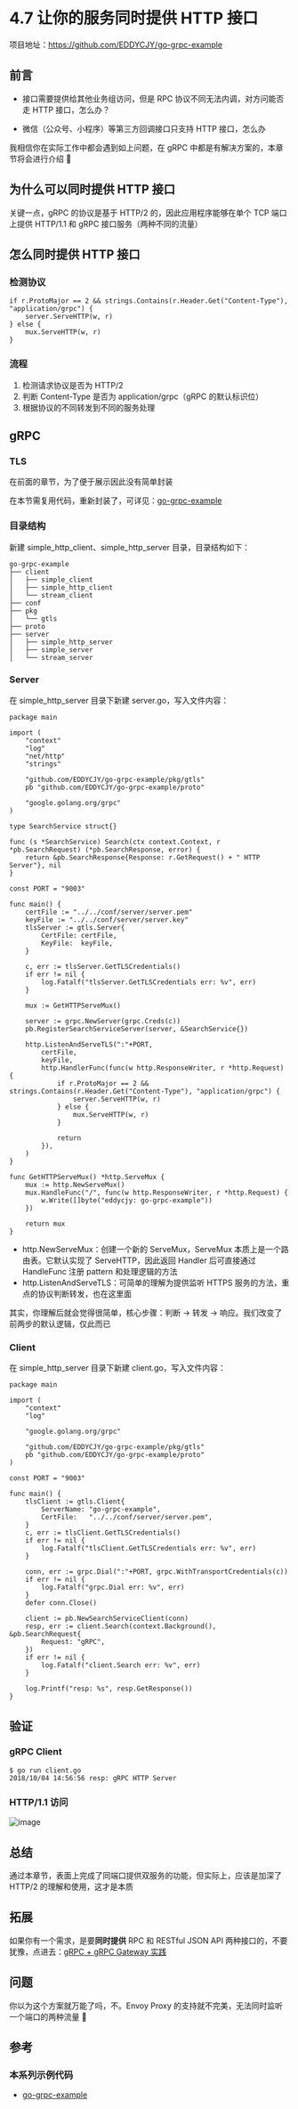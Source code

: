 # 4.7 让你的服务同时提供 HTTP 接口

项目地址：https://github.com/EDDYCJY/go-grpc-example

## 前言

- 接口需要提供给其他业务组访问，但是 RPC 协议不同无法内调，对方问能否走 HTTP 接口，怎么办？

- 微信（公众号、小程序）等第三方回调接口只支持 HTTP 接口，怎么办

我相信你在实际工作中都会遇到如上问题，在 gRPC 中都是有解决方案的，本章节将会进行介绍 🤔 

## 为什么可以同时提供 HTTP 接口

关键一点，gRPC 的协议是基于 HTTP/2 的，因此应用程序能够在单个 TCP 端口上提供 HTTP/1.1 和 gRPC 接口服务（两种不同的流量）

## 怎么同时提供 HTTP 接口

### 检测协议

```
if r.ProtoMajor == 2 && strings.Contains(r.Header.Get("Content-Type"), "application/grpc") {
    server.ServeHTTP(w, r)
} else {
    mux.ServeHTTP(w, r)
}
```

### 流程

1. 检测请求协议是否为 HTTP/2
2. 判断 Content-Type 是否为 application/grpc（gRPC 的默认标识位）
3. 根据协议的不同转发到不同的服务处理

## gRPC

### TLS

在前面的章节，为了便于展示因此没有简单封装

在本节需复用代码，重新封装了，可详见：[go-grpc-example](https://github.com/EDDYCJY/go-grpc-example/tree/master/pkg/gtls)

### 目录结构

新建 simple_http_client、simple_http_server 目录，目录结构如下：

```
go-grpc-example
├── client
│   ├── simple_client
│   ├── simple_http_client
│   └── stream_client
├── conf
├── pkg
│   └── gtls
├── proto
├── server
│   ├── simple_http_server
│   ├── simple_server
│   └── stream_server
```

### Server

在 simple_http_server 目录下新建 server.go，写入文件内容：

```
package main

import (
	"context"
	"log"
	"net/http"
	"strings"

	"github.com/EDDYCJY/go-grpc-example/pkg/gtls"
	pb "github.com/EDDYCJY/go-grpc-example/proto"

	"google.golang.org/grpc"
)

type SearchService struct{}

func (s *SearchService) Search(ctx context.Context, r *pb.SearchRequest) (*pb.SearchResponse, error) {
	return &pb.SearchResponse{Response: r.GetRequest() + " HTTP Server"}, nil
}

const PORT = "9003"

func main() {
	certFile := "../../conf/server/server.pem"
	keyFile := "../../conf/server/server.key"
	tlsServer := gtls.Server{
		CertFile: certFile,
		KeyFile:  keyFile,
	}

	c, err := tlsServer.GetTLSCredentials()
	if err != nil {
		log.Fatalf("tlsServer.GetTLSCredentials err: %v", err)
	}

	mux := GetHTTPServeMux()

	server := grpc.NewServer(grpc.Creds(c))
	pb.RegisterSearchServiceServer(server, &SearchService{})

	http.ListenAndServeTLS(":"+PORT,
		certFile,
		keyFile,
		http.HandlerFunc(func(w http.ResponseWriter, r *http.Request) {
			if r.ProtoMajor == 2 && strings.Contains(r.Header.Get("Content-Type"), "application/grpc") {
				server.ServeHTTP(w, r)
			} else {
				mux.ServeHTTP(w, r)
			}

			return
		}),
	)
}

func GetHTTPServeMux() *http.ServeMux {
	mux := http.NewServeMux()
	mux.HandleFunc("/", func(w http.ResponseWriter, r *http.Request) {
		w.Write([]byte("eddycjy: go-grpc-example"))
	})

	return mux
}
```

- http.NewServeMux：创建一个新的 ServeMux，ServeMux 本质上是一个路由表。它默认实现了 ServeHTTP，因此返回 Handler 后可直接通过 HandleFunc 注册 pattern 和处理逻辑的方法
- http.ListenAndServeTLS：可简单的理解为提供监听 HTTPS 服务的方法，重点的协议判断转发，也在这里面

其实，你理解后就会觉得很简单，核心步骤：判断 -> 转发 -> 响应。我们改变了前两步的默认逻辑，仅此而已

### Client

在 simple_http_server 目录下新建 client.go，写入文件内容：

```
package main

import (
	"context"
	"log"

	"google.golang.org/grpc"

	"github.com/EDDYCJY/go-grpc-example/pkg/gtls"
	pb "github.com/EDDYCJY/go-grpc-example/proto"
)

const PORT = "9003"

func main() {
	tlsClient := gtls.Client{
		ServerName: "go-grpc-example",
		CertFile:   "../../conf/server/server.pem",
	}
	c, err := tlsClient.GetTLSCredentials()
	if err != nil {
		log.Fatalf("tlsClient.GetTLSCredentials err: %v", err)
	}

	conn, err := grpc.Dial(":"+PORT, grpc.WithTransportCredentials(c))
	if err != nil {
		log.Fatalf("grpc.Dial err: %v", err)
	}
	defer conn.Close()

	client := pb.NewSearchServiceClient(conn)
	resp, err := client.Search(context.Background(), &pb.SearchRequest{
		Request: "gRPC",
	})
	if err != nil {
		log.Fatalf("client.Search err: %v", err)
	}

	log.Printf("resp: %s", resp.GetResponse())
}
```

## 验证

### gRPC Client

```
$ go run client.go 
2018/10/04 14:56:56 resp: gRPC HTTP Server
```

### HTTP/1.1 访问

![image](https://image.eddycjy.com/1d92cb9e949e32eef7f8a64a6a77deb9.jpg)

## 总结

通过本章节，表面上完成了同端口提供双服务的功能，但实际上，应该是加深了 HTTP/2 的理解和使用，这才是本质

## 拓展

如果你有一个需求，是要**同时提供** RPC 和 RESTful JSON API 两种接口的，不要犹豫，点进去：[gRPC + gRPC Gateway 实践](https://segmentfault.com/a/1190000013339403)

## 问题

你以为这个方案就万能了吗，不。Envoy Proxy 的支持就不完美，无法同时监听一个端口的两种流量 😤

## 参考
### 本系列示例代码
- [go-grpc-example](https://github.com/EDDYCJY/go-grpc-example)